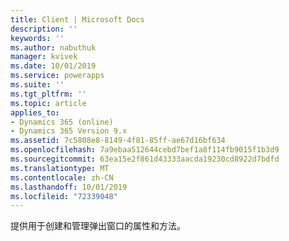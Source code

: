 ```yaml
---
title: Client | Microsoft Docs
description: ''
keywords: ''
ms.author: nabuthuk
manager: kvivek
ms.date: 10/01/2019
ms.service: powerapps
ms.suite: ''
ms.tgt_pltfrm: ''
ms.topic: article
applies_to:
- Dynamics 365 (online)
- Dynamics 365 Version 9.x
ms.assetid: 7c5808e8-8149-4f81-85ff-ae67d16bf634
ms.openlocfilehash: 7a9ebaa512644cebd7bef1a8f114fb9015f1b3d9
ms.sourcegitcommit: 63ea15e2f861d43333aacda19230cd8922d7bdfd
ms.translationtype: MT
ms.contentlocale: zh-CN
ms.lasthandoff: 10/01/2019
ms.locfileid: "72339048"
---
```

提供用于创建和管理弹出窗口的属性和方法。
